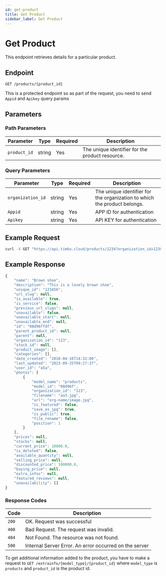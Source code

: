 ```yaml
---
id: get-product
title: Get Product
sidebar_label: Get Product
---
```


# Get Product

This endpoint retrieves details for a particular product.

## Endpoint

`GET /products/{product_id}`

This is a protected endpoint so as part of the request, you need to send `Appid` and `Apikey` query params

## Parameters

### Path Parameters

| Parameter        | Type   | Required | Description                      |
|------------------|--------|----------|----------------------------------|
| `product_id`| string | Yes      | The unique identifier for the product resource. |


### Query Parameters

| Parameter        | Type   | Required | Description                      |
|------------------|--------|----------|----------------------------------|
| `organization_id`| string | Yes      | The unique identifier for the organization to which the product belongs. |
| `Appid`          | string | Yes       | APP ID for authentication |
| `Apikey`          | string | Yes       | API KEY for authentication |




## Example Request

```bash
curl -X GET "https://api.timbu.cloud/products/1234?organization_id=123&Appid=12345&Apikey=1234567890" 
```


## Example Response

```jsx title="response"
{
    "name": "Brown shoe",
    "description": "This is a lovely brown shoe",
    "unique_id": "123456",
    "url_slug": null,
    "is_available": true,
    "is_service": false,
    "previous_url_slugs": null,
    "unavailable": false,
    "unavailable_start": null,
    "unavailable_end": null,
    "id": "08d96ffdf",
    "parent_product_id": null,
    "parent": null,
    "organization_id": "123",
    "stock_id": null,
    "product_image": [],
    "categories": [],
    "date_created": "2018-04-16T14:32:06",
    "last_updated": "2023-09-25T09:27:37",
    "user_id": "a5a",
    "photos": [
        {
            "model_name": "products",
            "model_id": "08d96f",
            "organization_id": "123",
            "filename": "aa3.jpg",
            "url": "org-name/image.jpg",
            "is_featured": false,
            "save_as_jpg": true,
            "is_public": true,
            "file_rename": false,
            "position": 1
        }
    ],
    "prices": null,
    "stocks": null,
    "current_price": 10000.0,
    "is_deleted": false,
    "available_quantity": null,
    "selling_price": null,
    "discounted_price": 100000.0,
    "buying_price": null,
    "extra_infos": null,
    "featured_reviews": null,
    "unavailability": []
}
```


### Response Codes

| Code        | Description   | 
|------------------|--------|
| `200`| OK. Request was successful |
| `400`    | Bad Request. The request was invalid. |
| `404`          | Not Found. The resource was not found. | 
| `500`          | Internal Server Error. An error occurred on the server | 


To get additional information added to the product, you have to make a request to `GET /extrainfo/{model_type}/{product_id}`
where `model_type` is `products` and `product_id` is the product id.
